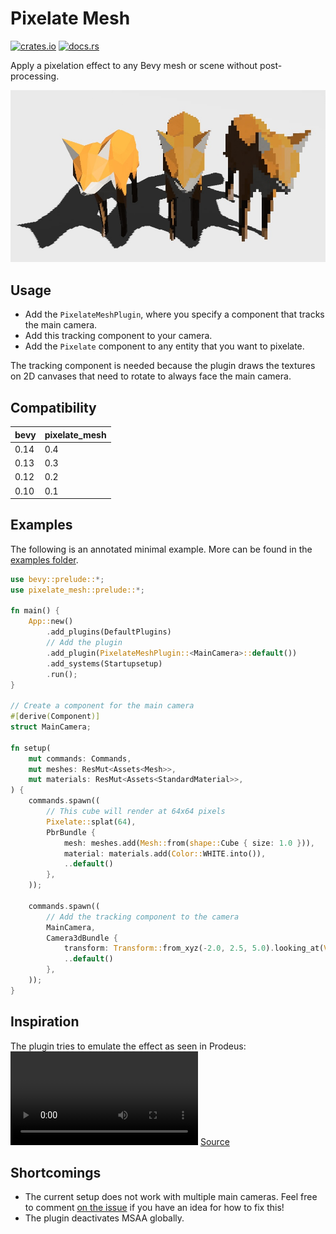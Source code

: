 # Pixelate Mesh

[![crates.io](https://img.shields.io/crates/v/pixelate_mesh)](https://crates.io/crates/pixelate_mesh)
[![docs.rs](https://docs.rs/pixelate_mesh/badge.svg)](https://docs.rs/pixelate_mesh)

Apply a pixelation effect to any Bevy mesh or scene without post-processing.

![Pixelated foxes](./docs/foxes.jpg?raw=true "Pixelated Foxes")

## Usage

- Add the `PixelateMeshPlugin`, where you specify a component that tracks the main camera.
- Add this tracking component to your camera.
- Add the `Pixelate` component to any entity that you want to pixelate.

The tracking component is needed because the plugin draws the textures on 2D canvases that need to rotate to always face
the main camera.

## Compatibility

| bevy        | pixelate_mesh |
|-------------|---------------|
| 0.14        | 0.4           |
| 0.13        | 0.3           |
| 0.12        | 0.2           |
| 0.10        | 0.1           |

## Examples

The following is an annotated minimal example.
More can be found in the [examples folder](./examples).

```rust
use bevy::prelude::*;
use pixelate_mesh::prelude::*;

fn main() {
    App::new()
        .add_plugins(DefaultPlugins)
        // Add the plugin
        .add_plugin(PixelateMeshPlugin::<MainCamera>::default())
        .add_systems(Startupsetup)
        .run();
}

// Create a component for the main camera
#[derive(Component)]
struct MainCamera;

fn setup(
    mut commands: Commands,
    mut meshes: ResMut<Assets<Mesh>>,
    mut materials: ResMut<Assets<StandardMaterial>>,
) {
    commands.spawn((
        // This cube will render at 64x64 pixels
        Pixelate::splat(64),
        PbrBundle {
            mesh: meshes.add(Mesh::from(shape::Cube { size: 1.0 })),
            material: materials.add(Color::WHITE.into()),
            ..default()
        },
    ));

    commands.spawn((
        // Add the tracking component to the camera
        MainCamera,
        Camera3dBundle {
            transform: Transform::from_xyz(-2.0, 2.5, 5.0).looking_at(Vec3::ZERO, Vec3::Y),
            ..default()
        },
    ));
}
```

## Inspiration

The plugin tries to emulate the effect as seen in Prodeus:  
<video src="https://user-images.githubusercontent.com/9047632/224768897-f50f15fc-50ab-49a9-8c77-a33ef01fad5b.mp4"></video>
[Source](https://www.youtube.com/watch?v=Vb-hPYOIwMw)

## Shortcomings

- The current setup does not work with multiple main cameras. Feel free to
  comment [on the issue](https://github.com/janhohenheim/pixelate_mesh/issues/1) if you have an idea for how to fix
  this!
- The plugin deactivates MSAA globally.
